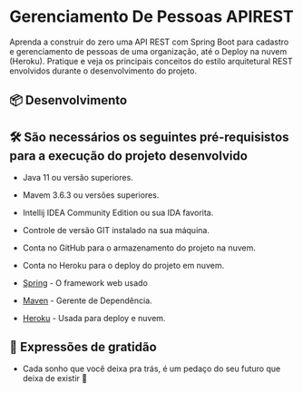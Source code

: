 # Gerenciamento De Pessoas APIREST

Aprenda a construir do zero uma API REST com Spring Boot para 
cadastro e gerenciamento de pessoas de uma organização, 
até o Deploy na nuvem (Heroku). Pratique e veja os principais 
conceitos do estilo arquitetural REST envolvidos durante o 
desenvolvimento do projeto.


## 📦 Desenvolvimento


## 🛠️ São necessários os seguintes pré-requisistos para a execução do projeto desenvolvido

* Java 11 ou versão superiores.
* Mavem 3.6.3 ou versões superiores.
* Intellij IDEA Community Edition ou sua IDA favorita.
* Controle de versão GIT instalado na sua máquina.
* Conta no GitHub para o armazenamento do projeto na nuvem.
* Conta no Heroku para o deploy do projeto em nuvem.

* [Spring](https://start.spring.io/) - O framework web usado
* [Maven](https://maven.apache.org/) - Gerente de Dependência.
* [Heroku](https://dashboard.heroku.com/) - Usada para deploy e nuvem.

## 🎁 Expressões de gratidão

* Cada sonho que você deixa pra trás, é um pedaço do seu futuro que deixa de existir :star_struck: